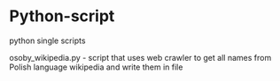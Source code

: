 # Python-script
python single scripts

osoby_wikipedia.py - script that uses web crawler to get all names from Polish language wikipedia and write them in file
